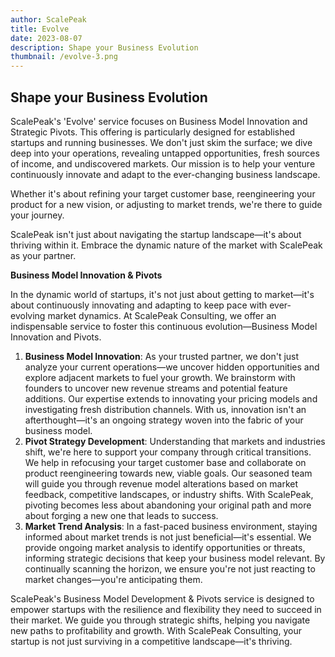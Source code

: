 ```yaml
---
author: ScalePeak
title: Evolve
date: 2023-08-07
description: Shape your Business Evolution
thumbnail: /evolve-3.png
---
```


## Shape your Business Evolution

ScalePeak's 'Evolve' service focuses on Business Model Innovation and Strategic Pivots. This offering is particularly designed for established startups and running businesses. We don't just skim the surface; we dive deep into your operations, revealing untapped opportunities, fresh sources of income, and undiscovered markets. Our mission is to help your venture continuously innovate and adapt to the ever-changing business landscape.

Whether it's about refining your target customer base, reengineering your product for a new vision, or adjusting to market trends, we're there to guide your journey. 

ScalePeak isn't just about navigating the startup landscape—it's about thriving within it. Embrace the dynamic nature of the market with ScalePeak as your partner.

**Business Model Innovation & Pivots**

In the dynamic world of startups, it's not just about getting to market—it's about continuously innovating and adapting to keep pace with ever-evolving market dynamics. At ScalePeak Consulting, we offer an indispensable service to foster this continuous evolution—Business Model Innovation and Pivots.

1. **Business Model Innovation**: As your trusted partner, we don't just analyze your current operations—we uncover hidden opportunities and explore adjacent markets to fuel your growth. We brainstorm with founders to uncover new revenue streams and potential feature additions. Our expertise extends to innovating your pricing models and investigating fresh distribution channels. With us, innovation isn't an afterthought—it's an ongoing strategy woven into the fabric of your business model.
2. **Pivot Strategy Development**: Understanding that markets and industries shift, we're here to support your company through critical transitions. We help in refocusing your target customer base and collaborate on product reengineering towards new, viable goals. Our seasoned team will guide you through revenue model alterations based on market feedback, competitive landscapes, or industry shifts. With ScalePeak, pivoting becomes less about abandoning your original path and more about forging a new one that leads to success.
3. **Market Trend Analysis**: In a fast-paced business environment, staying informed about market trends is not just beneficial—it's essential. We provide ongoing market analysis to identify opportunities or threats, informing strategic decisions that keep your business model relevant. By continually scanning the horizon, we ensure you're not just reacting to market changes—you're anticipating them.

ScalePeak's Business Model Development & Pivots service is designed to empower startups with the resilience and flexibility they need to succeed in their market. We guide you through strategic shifts, helping you navigate new paths to profitability and growth. With ScalePeak Consulting, your startup is not just surviving in a competitive landscape—it's thriving.